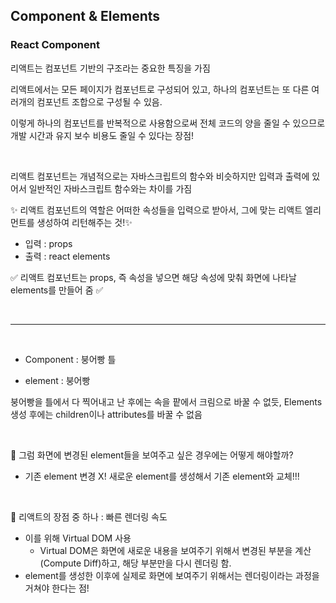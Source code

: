 ## Component & Elements

### React Component

리액트는 컴포넌트 기반의 구조라는 중요한 특징을 가짐

리액트에서는 모든 페이지가 컴포넌트로 구성되어 있고, 하나의 컴포넌트는 또 다른 여러개의 컴포넌트 조합으로 구성될 수 있음.

이렇게 하나의 컴포넌트를 반복적으로 사용함으로써 전체 코드의 양을 줄일 수 있으므로 개발 시간과 유지 보수 비용도 줄일 수 있다는 장점!

<br />

리액트 컴포넌트는 개념적으로는 자바스크립트의 함수와 비슷하지만 입력과 출력에 있어서 일반적인 자바스크립트 함수와는 차이를 가짐

✨ 리액트 컴포넌트의 역할은 어떠한 속성들을 입력으로 받아서, 그에 맞는 리액트 엘리먼트를 생성하여 리턴해주는 것!✨
- 입력 : props
- 출력 : react elements


✅ 리액트 컴포넌트는 props, 즉 속성을 넣으면 해당 속성에 맞춰 화면에 나타날 elements를 만들어 줌 ✅

<br />

-------

<br />

- Component : 붕어빵 틀

- element : 붕어빵

붕어빵을 틀에서 다 찍어내고 난 후에는 속을 팥에서 크림으로 바꿀 수 없듯, Elements 생성 후에는 children이나 attributes를 바꿀 수 없음


<br />

📌 그럼 화면에 변경된 element들을 보여주고 싶은 경우에는 어떻게 해야할까?

- 기존 element 변경 X! 새로운 element를 생성해서 기존 element와 교체!!!

<br />

📌 리액트의 장점 중 하나 : 빠른 렌더링 속도 
- 이를 위해 Virtual DOM 사용
    -  Virtual DOM은 화면에 새로운 내용을 보여주기 위해서 변경된 부분을 계산(Compute Diff)하고, 해당 부분만을 다시 렌더링 함.
- element를 생성한 이후에 실제로 화면에 보여주기 위해서는 렌더링이라는 과정을 거쳐야 한다는 점!
